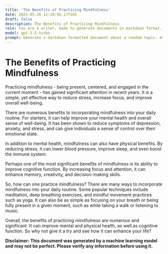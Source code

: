 ```yaml
---
title: 'The Benefits of Practicing Mindfulness'
date: 2023-05-26 12:29:56.177165
draft: false
description: The Benefits of Practicing Mindfulness
role: You are a writer, made to generate documents in markdown format. It is very important that all of the documents you generate are in valid markdown format.
model: gpt-3.5-turbo
prompt: Generate a markdown formatted document about a random topic. At the bottom, include a disclaimer explaining that the document was generated by you. The first line of the document should be the title. Make sure that the entire document is in proper markdown format, using a mix of various tags to make the document visually appealing.
---
```


# The Benefits of Practicing Mindfulness

Practicing mindfulness - being present, centered, and engaged in the current moment - has gained significant attention in recent years. It is a simple, yet effective way to reduce stress, increase focus, and improve overall well-being. 

There are numerous benefits to incorporating mindfulness into your daily routine. For starters, it can help improve your mental health and overall sense of well-being. It has been shown to reduce symptoms of depression, anxiety, and stress, and can give individuals a sense of control over their emotional state. 

In addition to mental health, mindfulness can also have physical benefits. By reducing stress, it can lower blood pressure, improve sleep, and even boost the immune system. 

Perhaps one of the most significant benefits of mindfulness is its ability to improve cognitive function. By increasing focus and attention, it can enhance memory, creativity, and decision-making skills.

So, how can one practice mindfulness? There are many ways to incorporate mindfulness into your daily routine. Some popular techniques include meditation, deep breathing exercises, and mindful movement practices such as yoga. It can also be as simple as focusing on your breath or being fully present in a given moment, such as while taking a walk or listening to music.

Overall, the benefits of practicing mindfulness are numerous and significant. It can improve mental and physical health, as well as cognitive function. So why not give it a try and see how it can enhance your life?

**Disclaimer: This document was generated by a machine learning model and may not be perfect. Please verify any information before using it.**